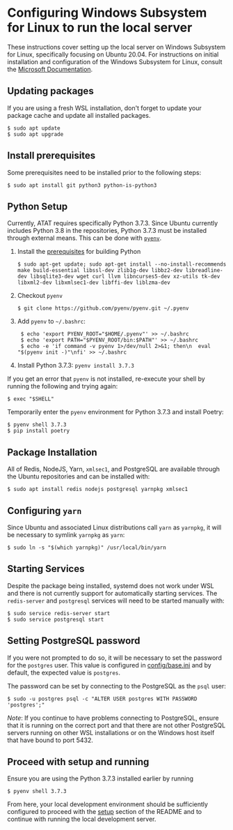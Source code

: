 # Configuring Windows Subsystem for Linux to run the local server

These instructions cover setting up the local server on Windows Subsystem for
Linux, specifically focusing on Ubuntu 20.04. For instructions on initial
installation and configuration of the Windows Subsystem for Linux, consult
the [Microsoft Documentation](https://docs.microsoft.com/en-us/windows/wsl/install-win10).

## Updating packages

If you are using a fresh WSL installation, don't forget to update your package
cache and update all installed packages.

```
$ sudo apt update
$ sudo apt upgrade
```

## Install prerequisites

Some prerequisites need to be installed prior to the following steps:

```
$ sudo apt install git python3 python-is-python3
```

## Python Setup

Currently, ATAT requires specifically Python 3.7.3. Since Ubuntu currently
includes Python 3.8 in the repositories, Python 3.7.3 must be installed through
external means. This can be done with [`pyenv`](https://github.com/pyenv/pyenv).

1. Install the [prerequisites](https://github.com/pyenv/pyenv/wiki#suggested-build-environment)
   for building Python
   ```
   $ sudo apt-get update; sudo apt-get install --no-install-recommends make build-essential libssl-dev zlib1g-dev libbz2-dev libreadline-dev libsqlite3-dev wget curl llvm libncurses5-dev xz-utils tk-dev libxml2-dev libxmlsec1-dev libffi-dev liblzma-dev
   ```
1. Checkout `pyenv`
   ```
   $ git clone https://github.com/pyenv/pyenv.git ~/.pyenv
   ```
1. Add `pyenv` to `~/.bashrc`:
   ```
    $ echo 'export PYENV_ROOT="$HOME/.pyenv"' >> ~/.bashrc
    $ echo 'export PATH="$PYENV_ROOT/bin:$PATH"' >> ~/.bashrc
    $ echo -e 'if command -v pyenv 1>/dev/null 2>&1; then\n  eval "$(pyenv init -)"\nfi' >> ~/.bashrc
    ```
1. Install Python 3.7.3: `pyenv install 3.7.3`

If you get an error that `pyenv` is not installed, re-execute your shell by
running the following and trying again:

```
$ exec "$SHELL"
```

Temporarily enter the `pyenv` environment for Python 3.7.3 and install Poetry:

```
$ pyenv shell 3.7.3
$ pip install poetry 
```

## Package Installation

All of Redis, NodeJS, Yarn, `xmlsec1`, and PostgreSQL are available through the
Ubuntu repositories and can be installed with:

```
$ sudo apt install redis nodejs postgresql yarnpkg xmlsec1
```

## Configuring `yarn`

Since Ubuntu and associated Linux distributions call `yarn` as `yarnpkg`,
it will be necessary to symlink `yarnpkg` as `yarn`:

```
$ sudo ln -s "$(which yarnpkg)" /usr/local/bin/yarn
```

## Starting Services

Despite the package being installed, systemd does not work under WSL and there
is not currently support for automatically starting services. The `redis-server`
and `postgresql` services will need to be started manually with:

```
$ sudo service redis-server start
$ sudo service postgresql start
```

## Setting PostgreSQL password

If you were not prompted to do so, it will be necessary to set the password
for the `postgres` user. This value is configured in
[config/base.ini](/config/base.ini) and by default, the expected value is
`postgres`.

The password can be set by connecting to the PostgreSQL as the `psql` user:

```
$ sudo -u postgres psql -c "ALTER USER postgres WITH PASSWORD 'postgres';"
```

*Note*: If you continue to have problems connecting to PostgreSQL, ensure that
it is running on the correct port and that there are not other PostgreSQL
servers running on other WSL installations or on the Windows host itself that
have bound to port 5432.

## Proceed with setup and running

Ensure you are using the Python 3.7.3 installed earlier by running

```
$ pyenv shell 3.7.3
```

From here, your local development environment should be sufficiently configured
to proceed with the [setup](https://github.com/dod-ccpo/atst#setup) section of
the README and to continue with running the local development server.